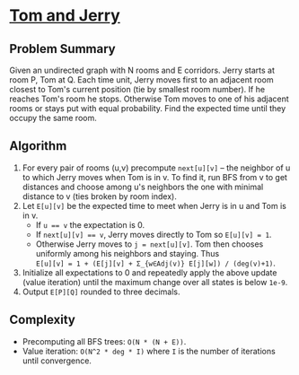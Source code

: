 # [Tom and Jerry](https://www.spoj.com/problems/TOMJERRY/)

## Problem Summary
Given an undirected graph with N rooms and E corridors. Jerry starts at room P, Tom at Q. Each time unit, Jerry moves first to an adjacent room closest to Tom's current position (tie by smallest room number). If he reaches Tom's room he stops. Otherwise Tom moves to one of his adjacent rooms or stays put with equal probability. Find the expected time until they occupy the same room.

## Algorithm
1. For every pair of rooms (u,v) precompute `next[u][v]` – the neighbor of u to which Jerry moves when Tom is in v. To find it, run BFS from v to get distances and choose among u's neighbors the one with minimal distance to v (ties broken by room index).
2. Let `E[u][v]` be the expected time to meet when Jerry is in u and Tom is in v.
   - If `u == v` the expectation is 0.
   - If `next[u][v] == v`, Jerry moves directly to Tom so `E[u][v] = 1`.
   - Otherwise Jerry moves to `j = next[u][v]`. Tom then chooses uniformly among his neighbors and staying. Thus  
     `E[u][v] = 1 + (E[j][v] + Σ_{w∈Adj(v)} E[j][w]) / (deg(v)+1)`.
3. Initialize all expectations to 0 and repeatedly apply the above update (value iteration) until the maximum change over all states is below `1e-9`.
4. Output `E[P][Q]` rounded to three decimals.

## Complexity
- Precomputing all BFS trees: `O(N * (N + E))`.
- Value iteration: `O(N^2 * deg * I)` where `I` is the number of iterations until convergence.
